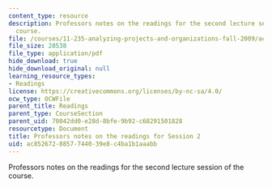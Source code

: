 ```yaml
---
content_type: resource
description: Professors notes on the readings for the second lecture session of the
  course.
file: /courses/11-235-analyzing-projects-and-organizations-fall-2009/ac8526728857744039e8c4ba1b1aaabb_MIT11_235F09_Session2notes.pdf
file_size: 28538
file_type: application/pdf
hide_download: true
hide_download_original: null
learning_resource_types:
- Readings
license: https://creativecommons.org/licenses/by-nc-sa/4.0/
ocw_type: OCWFile
parent_title: Readings
parent_type: CourseSection
parent_uid: 70042dd0-e28d-8bfe-9b92-c68291501828
resourcetype: Document
title: Professors notes on the readings for Session 2
uid: ac852672-8857-7440-39e8-c4ba1b1aaabb
---
```

Professors notes on the readings for the second lecture session of the course.